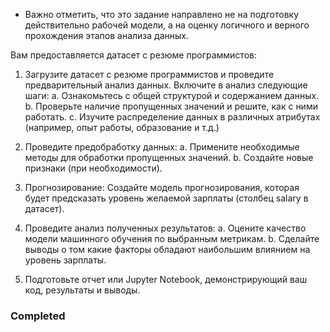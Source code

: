 - Важно отметить, что это задание направлено не на подготовку действительно рабочей модели, а на оценку логичного и верного прохождения этапов анализа данных.

Вам предоставляется датасет с резюме программистов:

1. Загрузите датасет с резюме программистов и проведите предварительный анализ данных. Включите в анализ следующие шаги:
   a. Ознакомьтесь с общей структурой и содержанием данных.
   b. Проверьте наличие пропущенных значений и решите, как с ними работать.
   c. Изучите распределение данных в различных атрибутах (например, опыт работы, образование и т.д.)

2. Проведите предобработку данных:
   a. Примените необходимые методы для обработки пропущенных значений.
   b. Создайте новые признаки (при необходимости).

3. Прогнозирование: Создайте модель прогнозирования, которая будет предсказать уровень желаемой зарплаты (столбец salary в датасет).

4. Проведите анализ полученных результатов:
   a. Оцените качество модели машинного обучения по выбранным метрикам.
   b. Сделайте выводы о том какие факторы обладают наибольшим влиянием на уровень зарплаты.

5. Подготовьте отчет или Jupyter Notebook, демонстрирующий ваш код, результаты и выводы.

### Completed
